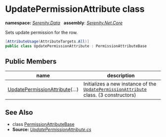 # UpdatePermissionAttribute class
**namespace:** *[Serenity.Data](../README.md#serenity.data-namespace)*   **assembly**: *[Serenity.Net.Core](../README.md)*

Sets update permission for the row.

```csharp
[AttributeUsage(AttributeTargets.All)]
public class UpdatePermissionAttribute : PermissionAttributeBase
```

## Public Members

| name | description |
| --- | --- |
| [UpdatePermissionAttribute](UpdatePermissionAttribute/UpdatePermissionAttribute.md)(…) | Initializes a new instance of the [`UpdatePermissionAttribute`](UpdatePermissionAttribute.md) class. (3 constructors) |

## See Also

* class [PermissionAttributeBase](PermissionAttributeBase.md)
* **Source:** *[UpdatePermissionAttribute.cs](https://github.com/serenity-is/Serenity/blob/master/src/Serenity.Net.Core/ComponentModel/Permission/UpdatePermissionAttribute.cs)*